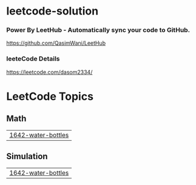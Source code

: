 # leetcode-solution

### Power By LeetHub - Automatically sync your code to GitHub.
https://github.com/QasimWani/LeetHub

### leeteCode Details 
https://leetcode.com/dasom2334/

<!---LeetCode Topics Start-->
# LeetCode Topics
## Math
|  |
| ------- |
| [1642-water-bottles](https://github.com/dasom2334/leetcode-solution/tree/master/1642-water-bottles) |
## Simulation
|  |
| ------- |
| [1642-water-bottles](https://github.com/dasom2334/leetcode-solution/tree/master/1642-water-bottles) |
<!---LeetCode Topics End-->